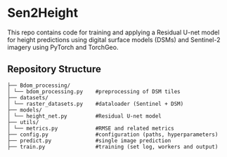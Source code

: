 # Sen2Height
This repo contains code for training and applying a Residual U-net model for height predictions using digital surface 
models (DSMs) and Sentinel-2 imagery using PyTorch and TorchGeo.


## Repository Structure
```
├── Bdom_processing/
│ └── bdom_processing.py    #preprocessing of DSM tiles
├── datasets/
│ └── raster_datasets.py    #dataloader (Sentinel + DSM)
├── models/
│ └── height_net.py         #Residual U-net model
├── utils/
│ └── metrics.py            #RMSE and related metrics
├── config.py               #configuration (paths, hyperparameters)
├── predict.py              #single image prediction
├── train.py                #training (set log, workers and output)
```